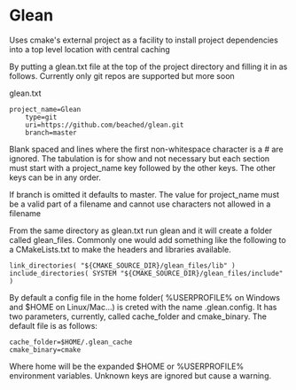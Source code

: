 # Glean
Uses cmake's external project as a facility to install project dependencies into a top level location with central caching

By putting a glean.txt file at the top of the project directory and filling it in as follows.  Currently only git repos are supported but more soon

glean.txt

```
project_name=Glean
    type=git
    uri=https://github.com/beached/glean.git
    branch=master
```
Blank spaced and lines where the first non-whitespace character is a # are ignored. The tabulation is for show and not necessary but each section must start with a project_name key followed by the other keys.  The other keys can be in any order.

If branch is omitted it defaults to master.  The value for project_name must be a valid part of a filename and cannot use characters not allowed in a filename

From the same directory as glean.txt run glean and it will create a folder called glean_files.  Commonly one would add something like the following to a CMakeLists.txt to make the headers and libraries available.

```
link_directories( "${CMAKE_SOURCE_DIR}/glean_files/lib" )
include_directories( SYSTEM "${CMAKE_SOURCE_DIR}/glean_files/include" )
```

By default a config file in the home folder( %USERPROFILE% on Windows and $HOME on Linux/Mac...) is creted with the name .glean.config.  It has two parameters, currently, called cache_folder and cmake_binary.  The default file is as follows:
```
cache_folder=$HOME/.glean_cache
cmake_binary=cmake
```
Where home will be the expanded $HOME or %USERPROFILE% environment variables.  Unknown keys are ignored but cause a warning.
